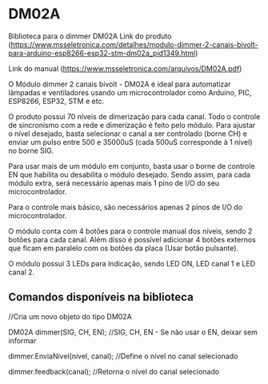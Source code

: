 # DM02A
Biblioteca para o dimmer DM02A
Link do produto (https://www.msseletronica.com/detalhes/modulo-dimmer-2-canais-bivolt-para-arduino-esp8266-esp32-stm-dm02a_pid1349.html)

Link do manual (https://www.msseletronica.com/arquivos/DM02A.pdf)

O Módulo dimmer 2 canais bivolt - DM02A é ideal para automatizar lâmpadas e ventiladores usando um microcontrolador como Arduino, PIC, ESP8266, ESP32, STM e etc.

O produto possui 70 níveis de dimerização para cada canal. Todo o controle de sincronismo com a rede e dimerização é feito pelo módulo. Para ajustar o nível desejado, basta selecionar o canal a ser controlado (borne CH) e enviar um pulso entre 500 e 35000uS (cada 500uS corresponde à 1 nível) no borne SIG.

Para usar mais de um módulo em conjunto, basta usar o borne de controle EN que habilita ou desabilita o módulo desejado. Sendo assim, para cada módulo extra, será necessário apenas mais 1 pino de I/O do seu microcontrolador.

Para o controle mais básico, são necessários apenas 2 pinos de I/O do microcontrolador.

O módulo conta com 4 botões para o controle manual dos níveis, sendo 2 botões para cada canal. Além disso é possível adicionar 4 botões externos que ficam em paralelo com os botões da placa (Usar botão pulsante).

O módulo possui 3 LEDs para indicação, sendo LED ON, LED canal 1 e LED canal 2.

## Comandos disponíveis na biblioteca ##

//Cria um novo objeto do tipo DM02A

DM02A dimmer(SIG, CH, EN);  //SIG, CH, EN - Se não usar o EN, deixar sem informar

dimmer.EnviaNivel(nivel, canal);  //Define o nível no canal selecionado

dimmer.feedback(canal); //Retorna o nível do canal selecionado
